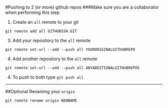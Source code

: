 #Pushing to 2 (or more) github repos
###Make sure you are a collaborator when performing this step

1. Create an `all` remote to your git

```
git remote add all GITHUBSSH.GIT
```

3. Add your repository to the `all` remote

```
git remote set-url --add --push all YOURORIGINALGITHUBREPO
```

4. Add another repository to the `all` remote

```
git remote set-url --add --push all ANYADDITIONALGITHUBREPOS
```

4. To push to both type `git push all`


***

##Optional
Renaming your `origin`

`git remote rename origin NEWNAME`
  
